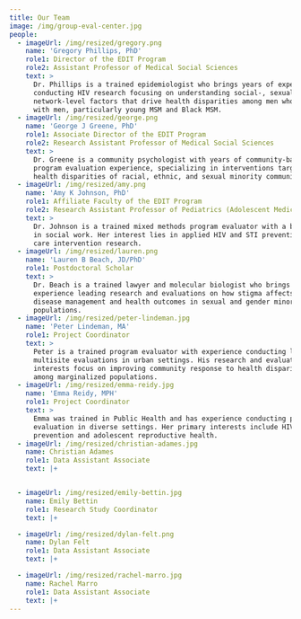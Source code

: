 ```yaml
---
title: Our Team
image: /img/group-eval-center.jpg
people:
  - imageUrl: /img/resized/gregory.png
    name: 'Gregory Phillips, PhD'
    role1: Director of the EDIT Program
    role2: Assistant Professor of Medical Social Sciences
    text: >
      Dr. Phillips is a trained epidemiologist who brings years of experience
      conducting HIV research focusing on understanding social-, sexual-, and
      network-level factors that drive health disparities among men who have sex
      with men, particularly young MSM and Black MSM.
  - imageUrl: /img/resized/george.png
    name: 'George J Greene, PhD'
    role1: Associate Director of the EDIT Program
    role2: Research Assistant Professor of Medical Social Sciences
    text: >
      Dr. Greene is a community psychologist with years of community-based
      program evaluation experience, specializing in interventions targeting
      health disparities of racial, ethnic, and sexual minority communities.
  - imageUrl: /img/resized/amy.png
    name: 'Amy K Johnson, PhD'
    role1: Affiliate Faculty of the EDIT Program
    role2: Research Assistant Professor of Pediatrics (Adolescent Medicine)
    text: >
      Dr. Johnson is a trained mixed methods program evaluator with a background
      in social work. Her interest lies in applied HIV and STI prevention and
      care intervention research.
  - imageUrl: /img/resized/lauren.png
    name: 'Lauren B Beach, JD/PhD'
    role1: Postdoctoral Scholar
    text: >
      Dr. Beach is a trained lawyer and molecular biologist who brings
      experience leading research and evaluations on how stigma affects chronic
      disease management and health outcomes in sexual and gender minority
      populations.
  - imageUrl: /img/resized/peter-lindeman.jpg
    name: 'Peter Lindeman, MA'
    role1: Project Coordinator
    text: >
      Peter is a trained program evaluator with experience conducting large,
      multisite evaluations in urban settings. His research and evaluation
      interests focus on improving community response to health disparities
      among marginalized populations.
  - imageUrl: /img/resized/emma-reidy.jpg
    name: 'Emma Reidy, MPH'
    role1: Project Coordinator
    text: >
      Emma was trained in Public Health and has experience conducting program
      evaluation in diverse settings. Her primary interests include HIV
      prevention and adolescent reproductive health.
  - imageUrl: /img/resized/christian-adames.jpg
    name: Christian Adames
    role1: Data Assistant Associate
    text: |+


  - imageUrl: /img/resized/emily-bettin.jpg
    name: Emily Bettin
    role1: Research Study Coordinator
    text: |+

  - imageUrl: /img/resized/dylan-felt.png
    name: Dylan Felt
    role1: Data Assistant Associate
    text: |+

  - imageUrl: /img/resized/rachel-marro.jpg
    name: Rachel Marro
    role1: Data Assistant Associate
    text: |+
---
```

